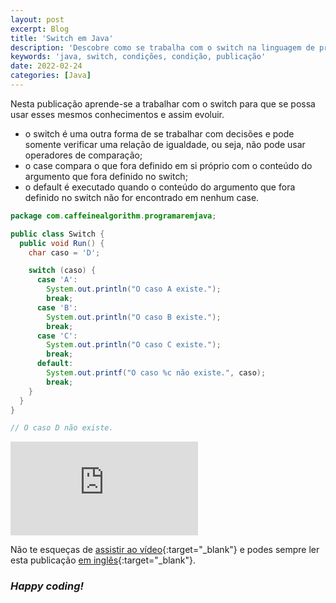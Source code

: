 ```yaml
---
layout: post
excerpt: Blog
title: 'Switch em Java'
description: 'Descobre como se trabalha com o switch na linguagem de programação Java. Obtém respostas às tuas dúvidas com a teoria e os exemplos apresentados.'
keywords: 'java, switch, condições, condição, publicação'
date: 2022-02-24
categories: [Java]
---
```


Nesta publicação aprende-se a trabalhar com o switch para que se possa usar esses mesmos conhecimentos e assim evoluir.

- o switch é uma outra forma de se trabalhar com decisões e pode somente verificar uma relação de igualdade, ou seja, não pode usar operadores de comparação;
- o case compara o que fora definido em si próprio com o conteúdo do argumento que fora definido no switch;
- o default é executado quando o conteúdo do argumento que fora definido no switch não for encontrado em nenhum case.

```java
package com.caffeinealgorithm.programaremjava;

public class Switch {
  public void Run() {
    char caso = 'D';

    switch (caso) {
      case 'A':
        System.out.println("O caso A existe.");
        break;
      case 'B':
        System.out.println("O caso B existe.");
        break;
      case 'C':
        System.out.println("O caso C existe.");
        break;
      default:
        System.out.printf("O caso %c não existe.", caso);
        break;
    }
  }
}

// O caso D não existe.
```

<div class="video-container">
  <iframe src="https://www.youtube.com/embed/445d_X4N6OI" frameborder="0" allowfullscreen></iframe>
</div>

Não te esqueças de [assistir ao vídeo](https://youtu.be/445d_X4N6OI){:target="\_blank"} e podes sempre ler esta publicação [em inglês](https://nelsonsilvadev.com/blog/20220224/switch-in-java/){:target="\_blank"}.

### _Happy coding!_
